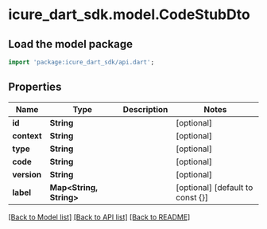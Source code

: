 # icure_dart_sdk.model.CodeStubDto

## Load the model package
```dart
import 'package:icure_dart_sdk/api.dart';
```

## Properties
Name | Type | Description | Notes
------------ | ------------- | ------------- | -------------
**id** | **String** |  | [optional] 
**context** | **String** |  | [optional] 
**type** | **String** |  | [optional] 
**code** | **String** |  | [optional] 
**version** | **String** |  | [optional] 
**label** | **Map<String, String>** |  | [optional] [default to const {}]

[[Back to Model list]](../README.md#documentation-for-models) [[Back to API list]](../README.md#documentation-for-api-endpoints) [[Back to README]](../README.md)


